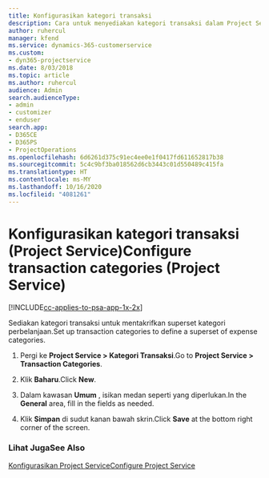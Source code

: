 ```yaml
---
title: Konfigurasikan kategori transaksi
description: Cara untuk menyediakan kategori transaksi dalam Project Service
author: ruhercul
manager: kfend
ms.service: dynamics-365-customerservice
ms.custom:
- dyn365-projectservice
ms.date: 8/03/2018
ms.topic: article
ms.author: ruhercul
audience: Admin
search.audienceType:
- admin
- customizer
- enduser
search.app:
- D365CE
- D365PS
- ProjectOperations
ms.openlocfilehash: 6d6261d375c91ec4ee0e1f0417fd611652817b38
ms.sourcegitcommit: 5c4c9bf3ba018562d6cb3443c01d550489c415fa
ms.translationtype: HT
ms.contentlocale: ms-MY
ms.lasthandoff: 10/16/2020
ms.locfileid: "4081261"
---
```

# <a name="configure-transaction-categories-project-service"></a><span data-ttu-id="d06dd-103">Konfigurasikan kategori transaksi (Project Service)</span><span class="sxs-lookup"><span data-stu-id="d06dd-103">Configure transaction categories (Project Service)</span></span>

[!INCLUDE[cc-applies-to-psa-app-1x-2x](../includes/cc-applies-to-psa-app-1x-2x.md)]

<span data-ttu-id="d06dd-104">Sediakan kategori transaksi untuk mentakrifkan superset kategori perbelanjaan.</span><span class="sxs-lookup"><span data-stu-id="d06dd-104">Set up transaction categories to define a superset of expense categories.</span></span>  
  
1.  <span data-ttu-id="d06dd-105">Pergi ke **Project Service > Kategori Transaksi**.</span><span class="sxs-lookup"><span data-stu-id="d06dd-105">Go to **Project Service > Transaction Categories**.</span></span>  
  
2.  <span data-ttu-id="d06dd-106">Klik **Baharu**.</span><span class="sxs-lookup"><span data-stu-id="d06dd-106">Click **New**.</span></span>  
  
3.  <span data-ttu-id="d06dd-107">Dalam kawasan **Umum** , isikan medan seperti yang diperlukan.</span><span class="sxs-lookup"><span data-stu-id="d06dd-107">In the **General** area, fill in the fields as needed.</span></span>  
  
4.  <span data-ttu-id="d06dd-108">Klik **Simpan** di sudut kanan bawah skrin.</span><span class="sxs-lookup"><span data-stu-id="d06dd-108">Click **Save** at the bottom right corner of the screen.</span></span>  
  
### <a name="see-also"></a><span data-ttu-id="d06dd-109">Lihat Juga</span><span class="sxs-lookup"><span data-stu-id="d06dd-109">See Also</span></span>  
 [<span data-ttu-id="d06dd-110">Konfigurasikan Project Service</span><span class="sxs-lookup"><span data-stu-id="d06dd-110">Configure Project Service</span></span>](../psa/configure.md)
